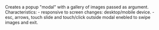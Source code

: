 Creates a popup "modal" with a gallery of images passed as argument.
Characteristics:
    - responsive to screen changes: desktop/mobile device.
    - esc, arrows, touch slide and touch/click outside modal enebled to swipe images and exit.
